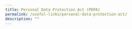 ```yaml
---
title: Personal Data Protection Act (PDPA)
permalink: /useful-links/personal-data-protection-act/
description: ""
---
```

